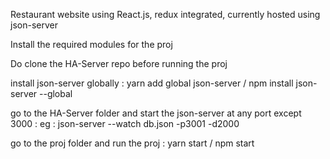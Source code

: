 Restaurant website using React.js, redux integrated, currently hosted using json-server

Install the required modules for the proj

Do clone the HA-Server repo before running the proj

install json-server globally :
yarn add global json-server /
npm install json-server --global

go to the HA-Server folder and start the json-server at any port except 3000 :
eg : json-server --watch db.json -p3001 -d2000

go to the proj folder and run the proj :
yarn start /
npm start





